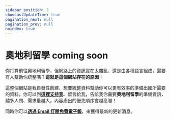 ```yaml
---
sidebar_position: 2
showLastUpdateTime: true
pagination_next: null
pagination_prev: null
noindex: true
---
```


# 奧地利留學 coming soon

你打算前往奧地利留學，但網路上的資訊實在太雜亂、還是由各種語言組成，需要有人幫助你統整嗎？**這就是這個網站存在的原因**！

這整個網站是我自發性創建、想要統整資料幫助你可以更有效率的準備出國所需要的資料，你可以到[**這裡支持我**](https://davidchen.bobaboba.me/)、留言給我，告訴我你需要**奧地利留學**的準備資訊，越多人問、需求量越大，內容產出的優先順序會越高喔！

同時你可以[**透過 Email 訂閱免費電子報**](https://newsletter.xdavidchen.com/zh-tw)，來獲得最新的更新消息。